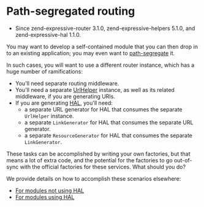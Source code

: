# Path-segregated routing

- Since zend-expressive-router 3.1.0, zend-expressive-helpers 5.1.0, and
  zend-expressive-hal 1.1.0.

You may want to develop a self-contained module that you can then drop in
to an existing application; you may even want to [path-segregate](https://docs.zendframework.com/zend-expressive/v3/features/router/piping/#path-segregation) it.

In such cases, you will want to use a different router instance, which has a
huge number of ramifications:

- You'll need separate routing middleware.
- You'll need a separate [UrlHelper](https://docs.zendframework.com/zend-expressive/v3/features/helpers/url-helper/) instance, as well as its related middleware,
  if you are generating URIs.
- If you are generating [HAL](https://docs.zendframework.com/zend-expressive-hal/),
  you'll need:
  - a separate URL generator for HAL that consumes the separate `UrlHelper`
    instance.
  - a separate `LinkGenerator` for HAL that consumes the separate URL generator.
  - a separate `ResourceGenerator` for HAL that consumes the separate
    `LinkGenerator`.

These tasks can be accomplished by writing your own factories, but that means a
lot of extra code, and the potential for the factories to go out-of-sync with
the official factories for these services. What should you do?

We provide details on how to accomplish these scenarios elsewhere:

- [For modules not using HAL](../features/helpers/url-helper.md#router-specific-helpers)
- [For modules using HAL](https://docs.zendframework.com/zend-expressive-hal/cookbook/path-segregated-uri-generation/)

